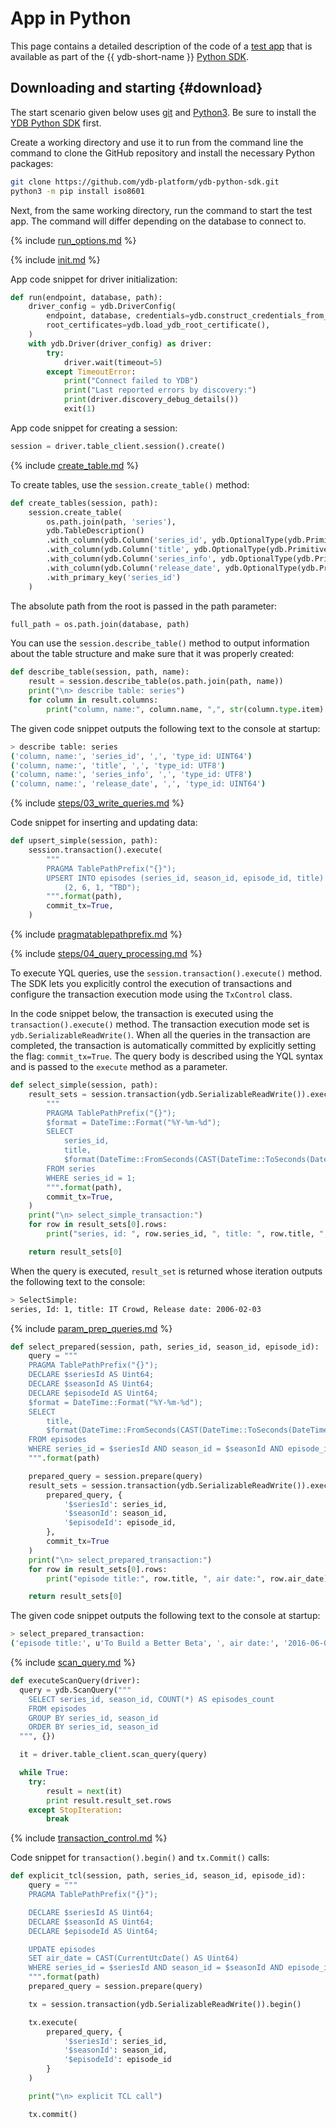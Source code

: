 # App in Python

This page contains a detailed description of the code of a [test app](https://github.com/ydb-platform/ydb-python-sdk/tree/master/examples/basic_example_v1) that is available as part of the {{ ydb-short-name }} [Python SDK](https://github.com/ydb-platform/ydb-python-sdk).

## Downloading and starting {#download}

The start scenario given below uses [git](https://git-scm.com/downloads) and [Python3](https://www.python.org/downloads/). Be sure to install the [YDB Python SDK](../../install.md) first.

Create a working directory and use it to run from the command line the command to clone the GitHub repository and install the necessary Python packages:

``` bash
git clone https://github.com/ydb-platform/ydb-python-sdk.git
python3 -m pip install iso8601
```

Next, from the same working directory, run the command to start the test app. The command will differ depending on the database to connect to.

{% include [run_options.md](_includes/run_options.md) %}

{% include [init.md](../_includes/steps/01_init.md) %}

App code snippet for driver initialization:

```python
def run(endpoint, database, path):
    driver_config = ydb.DriverConfig(
        endpoint, database, credentials=ydb.construct_credentials_from_environ(),
        root_certificates=ydb.load_ydb_root_certificate(),
    )
    with ydb.Driver(driver_config) as driver:
        try:
            driver.wait(timeout=5)
        except TimeoutError:
            print("Connect failed to YDB")
            print("Last reported errors by discovery:")
            print(driver.discovery_debug_details())
            exit(1)
```

App code snippet for creating a session:

```python
session = driver.table_client.session().create()
```

{% include [create_table.md](../_includes/steps/02_create_table.md) %}

To create tables, use the `session.create_table()` method:

```python
def create_tables(session, path):
    session.create_table(
        os.path.join(path, 'series'),
        ydb.TableDescription()
        .with_column(ydb.Column('series_id', ydb.OptionalType(ydb.PrimitiveType.Uint64)))
        .with_column(ydb.Column('title', ydb.OptionalType(ydb.PrimitiveType.Utf8)))
        .with_column(ydb.Column('series_info', ydb.OptionalType(ydb.PrimitiveType.Utf8)))
        .with_column(ydb.Column('release_date', ydb.OptionalType(ydb.PrimitiveType.Uint64)))
        .with_primary_key('series_id')
    )
```

The absolute path from the root is passed in the path parameter:

```python
full_path = os.path.join(database, path)
```

You can use the `session.describe_table()` method to output information about the table structure and make sure that it was properly created:

```python
def describe_table(session, path, name):
    result = session.describe_table(os.path.join(path, name))
    print("\n> describe table: series")
    for column in result.columns:
        print("column, name:", column.name, ",", str(column.type.item).strip())
```

The given code snippet outputs the following text to the console at startup:

```bash
> describe table: series
('column, name:', 'series_id', ',', 'type_id: UINT64')
('column, name:', 'title', ',', 'type_id: UTF8')
('column, name:', 'series_info', ',', 'type_id: UTF8')
('column, name:', 'release_date', ',', 'type_id: UINT64')
```
{% include [steps/03_write_queries.md](../_includes/steps/03_write_queries.md) %}

Code snippet for inserting and updating data:

```python
def upsert_simple(session, path):
    session.transaction().execute(
        """
        PRAGMA TablePathPrefix("{}");
        UPSERT INTO episodes (series_id, season_id, episode_id, title) VALUES
            (2, 6, 1, "TBD");
        """.format(path),
        commit_tx=True,
    )
```

{% include [pragmatablepathprefix.md](../_includes/auxilary/pragmatablepathprefix.md) %}

{% include [steps/04_query_processing.md](../_includes/steps/04_query_processing.md) %}

To execute YQL queries, use the `session.transaction().execute()` method.
The SDK lets you explicitly control the execution of transactions and configure the transaction execution mode using the `TxControl` class.

In the code snippet below, the transaction is executed using the `transaction().execute()` method. The transaction execution mode set is `ydb.SerializableReadWrite()`. When all the queries in the transaction are completed, the transaction is automatically committed by explicitly setting the flag: `commit_tx=True`. The query body is described using the YQL syntax and is passed to the `execute` method as a parameter.

```python
def select_simple(session, path):
    result_sets = session.transaction(ydb.SerializableReadWrite()).execute(
        """
        PRAGMA TablePathPrefix("{}");
        $format = DateTime::Format("%Y-%m-%d");
        SELECT
            series_id,
            title,
            $format(DateTime::FromSeconds(CAST(DateTime::ToSeconds(DateTime::IntervalFromDays(CAST(release_date AS Int16))) AS Uint32))) AS release_date
        FROM series
        WHERE series_id = 1;
        """.format(path),
        commit_tx=True,
    )
    print("\n> select_simple_transaction:")
    for row in result_sets[0].rows:
        print("series, id: ", row.series_id, ", title: ", row.title, ", release date: ", row.release_date)

    return result_sets[0]
```

When the query is executed, `result_set` is returned whose iteration outputs the following text to the console:

```bash
> SelectSimple:
series, Id: 1, title: IT Crowd, Release date: 2006-02-03
```


{% include [param_prep_queries.md](../_includes/steps/07_param_prep_queries.md) %}

```python
def select_prepared(session, path, series_id, season_id, episode_id):
    query = """
    PRAGMA TablePathPrefix("{}");
    DECLARE $seriesId AS Uint64;
    DECLARE $seasonId AS Uint64;
    DECLARE $episodeId AS Uint64;
    $format = DateTime::Format("%Y-%m-%d");
    SELECT
        title,
        $format(DateTime::FromSeconds(CAST(DateTime::ToSeconds(DateTime::IntervalFromDays(CAST(air_date AS Int16))) AS Uint32))) AS air_date
    FROM episodes
    WHERE series_id = $seriesId AND season_id = $seasonId AND episode_id = $episodeId;
    """.format(path)

    prepared_query = session.prepare(query)
    result_sets = session.transaction(ydb.SerializableReadWrite()).execute(
        prepared_query, {
            '$seriesId': series_id,
            '$seasonId': season_id,
            '$episodeId': episode_id,
        },
        commit_tx=True
    )
    print("\n> select_prepared_transaction:")
    for row in result_sets[0].rows:
        print("episode title:", row.title, ", air date:", row.air_date)

    return result_sets[0]
```

The given code snippet outputs the following text to the console at startup:

```bash
> select_prepared_transaction:
('episode title:', u'To Build a Better Beta', ', air date:', '2016-06-05')
```

{% include [scan_query.md](../_includes/steps/08_scan_query.md) %}

```python
def executeScanQuery(driver):
  query = ydb.ScanQuery("""
    SELECT series_id, season_id, COUNT(*) AS episodes_count
    FROM episodes
    GROUP BY series_id, season_id
    ORDER BY series_id, season_id
  """, {})

  it = driver.table_client.scan_query(query)

  while True:
    try:
        result = next(it)
        print result.result_set.rows
    except StopIteration:
        break
```

{% include [transaction_control.md](../_includes/steps/10_transaction_control.md) %}

Code snippet for `transaction().begin()` and `tx.Commit()` calls:

```python
def explicit_tcl(session, path, series_id, season_id, episode_id):
    query = """
    PRAGMA TablePathPrefix("{}");

    DECLARE $seriesId AS Uint64;
    DECLARE $seasonId AS Uint64;
    DECLARE $episodeId AS Uint64;

    UPDATE episodes
    SET air_date = CAST(CurrentUtcDate() AS Uint64)
    WHERE series_id = $seriesId AND season_id = $seasonId AND episode_id = $episodeId;
    """.format(path)
    prepared_query = session.prepare(query)

    tx = session.transaction(ydb.SerializableReadWrite()).begin()

    tx.execute(
        prepared_query, {
            '$seriesId': series_id,
            '$seasonId': season_id,
            '$episodeId': episode_id
        }
    )

    print("\n> explicit TCL call")

    tx.commit()
```
